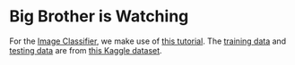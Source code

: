 # Big Brother is Watching

For the [Image Classifier](image-classifier.py), we make use of [this tutorial](https://www.tensorflow.org/tutorials/keras/classification).
The [training data](training-data) and [testing data](testing-data) are from [this Kaggle dataset](https://www.kaggle.com/datasets/frtgnn/rock-paper-scissor).
